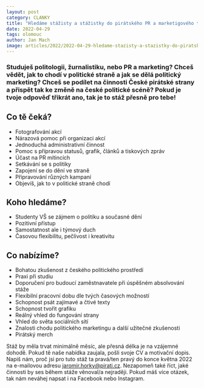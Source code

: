 ```yaml
---
layout: post
category: CLANKY
title: "Hledáme stážisty a stážistky do pirátského PR a marketigového týmu!"
date: 2022-04-29
tags: olomouc
author: Jan Mach
image: articles/2022/2022-04-29-hledame-stazisty-a-stazistky-do-piratskeho-pr-a-marketingoveho-tymu.jpg  #751x422 pixelu
---
```


### Studuješ politologii, žurnalistiku, nebo PR a marketing? Chceš vědět, jak to chodí v politické straně a jak se dělá politický marketing? Chceš se podílet na činnosti České pirátské strany a přispět tak ke změně na české politické scéně? Pokud je tvoje odpověď třikrát ano, tak je to stáž přesně pro tebe! 

## **Co tě čeká?** 

- Fotografování akcí
-	Nárazová pomoc při organizaci akcí
-	Jednoduchá administrativní činnost
-	Pomoc s přípravou statusů, grafik, článků a tiskových zpráv
-	Účast na PR mítincích
-	Setkávání se s politiky
-	Zapojení se do dění ve straně
-	Připravování různých kampaní
-	Objevíš, jak to v politické straně chodí

## **Koho hledáme?** 

-	Studenty VŠ se zájmem o politiku a současné dění
- Pozitivní přístup
- Samostatnost ale i týmový duch
- Časovou flexibilitu, pečlivost i kreativitu

## **Co nabízíme?** 

- Bohatou zkušenost z českého politického prostředí
- Praxi při studiu
- Doporučení pro budoucí zaměstnavatele při úspěšném absolvování stáže
- Flexibilní pracovní dobu dle tvých časových možností
- Schopnost psát zajímavé a čtivé texty
- Schopnost tvořit grafiku
- Reálný vhled do fungování strany
- Vhled do světa sociálních sítí
- Znalosti chodu politického marketingu a další užitečné zkušenosti
- Pirátský merch

Stáž by měla trvat minimálně měsíc, ale přesná délka je na vzájemné dohodě. Pokud tě naše nabídka zaujala, pošli svoje CV a motivační dopis. Napiš nám, proč jsi pro tuto stáž ta pravá/ten pravý do konce května 2022 na e-mailovou adresu jaromir.horky@pirati.cz. 
Nezapomeň také říct, jaké činnosti by ses během stáže věnoval/a nejraději. Pokud máš více otázek, tak nám neváhej napsat i na Facebook nebo Instagram. 
